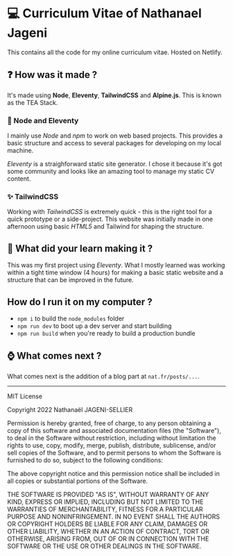 # :computer: Curriculum Vitae of Nathanael Jageni

This contains all the code for my online curriculum vitae. Hosted on Netlify.

## :question: How was it made ?

It's made using **Node**, **Eleventy**, **TailwindCSS** and **Alpine.js**. This is known as the TEA Stack.

### :hammer: Node and Eleventy

I mainly use *Node* and *npm* to work on web based projects. This provides a basic structure and access to several packages for developing on my local machine.

*Eleventy* is a straighforward static site generator. I chose it because it's got some community and looks like an amazing tool to manage my static CV content.

### :sparkles: TailwindCSS

Working with *TailwindCSS* is extremely quick - this is the right tool for a quick prototype or a side-project. This website was initially made in one afternoon using basic *HTML5* and Tailwind for shaping the structure.

## :green_book: What did your learn making it ?

This was my first project using *Eleventy*. What I mostly learned was working within a tight time window (4 hours) for making a basic static website and a structure that can be improved in the future.

## How do I run it on my computer ?

- `npm i` to build the `node_modules` folder
- `npm run dev` to boot up a dev server and start building
- `npm run build` when you're ready to build a production bundle

## :watch: What comes next ?
What comes next is the addition of a blog part at `nat.fr/posts/...`.


---
MIT License

Copyright 2022 Nathanaël JAGENI-SELLIER

Permission is hereby granted, free of charge, to any person obtaining a copy of this software and associated documentation files (the "Software"), to deal in the Software without restriction, including without limitation the rights to use, copy, modify, merge, publish, distribute, sublicense, and/or sell copies of the Software, and to permit persons to whom the Software is furnished to do so, subject to the following conditions:

The above copyright notice and this permission notice shall be included in all copies or substantial portions of the Software.

THE SOFTWARE IS PROVIDED "AS IS", WITHOUT WARRANTY OF ANY KIND, EXPRESS OR IMPLIED, INCLUDING BUT NOT LIMITED TO THE WARRANTIES OF MERCHANTABILITY, FITNESS FOR A PARTICULAR PURPOSE AND NONINFRINGEMENT. IN NO EVENT SHALL THE AUTHORS OR COPYRIGHT HOLDERS BE LIABLE FOR ANY CLAIM, DAMAGES OR OTHER LIABILITY, WHETHER IN AN ACTION OF CONTRACT, TORT OR OTHERWISE, ARISING FROM, OUT OF OR IN CONNECTION WITH THE SOFTWARE OR THE USE OR OTHER DEALINGS IN THE SOFTWARE.
